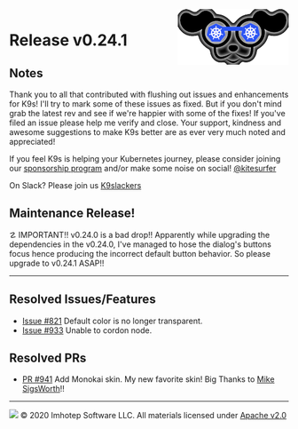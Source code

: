 <img src="https://raw.githubusercontent.com/derailed/k9s/master/assets/k9s_small.png" align="right" width="200" height="auto"/>

# Release v0.24.1

## Notes

Thank you to all that contributed with flushing out issues and enhancements for K9s! I'll try to mark some of these issues as fixed. But if you don't mind grab the latest rev and see if we're happier with some of the fixes! If you've filed an issue please help me verify and close. Your support, kindness and awesome suggestions to make K9s better are as ever very much noted and appreciated!

If you feel K9s is helping your Kubernetes journey, please consider joining our [sponsorship program](https://github.com/sponsors/derailed) and/or make some noise on social! [@kitesurfer](https://twitter.com/kitesurfer)

On Slack? Please join us [K9slackers](https://join.slack.com/t/k9sers/shared_invite/enQtOTA5MDEyNzI5MTU0LWQ1ZGI3MzliYzZhZWEyNzYxYzA3NjE0YTk1YmFmNzViZjIyNzhkZGI0MmJjYzhlNjdlMGJhYzE2ZGU1NjkyNTM)

## Maintenance Release!

☡ IMPORTANT!! v0.24.0 is a bad drop!! Apparently while upgrading the dependencies in the v0.24.0,  I've managed to hose the dialog's buttons focus hence producing the incorrect default button behavior. So please upgrade to v0.24.1 ASAP!!

---

## Resolved Issues/Features

* [Issue #821](https://github.com/kswapd/k12s/issues/821) Default color is no longer transparent.
* [Issue #933](https://github.com/kswapd/k12s/issues/933) Unable to cordon node.

## Resolved PRs

* [PR #941](https://github.com/kswapd/k12s/pull/941) Add Monokai skin. My new favorite skin! Big Thanks to [Mike SigsWorth](https://github.com/mikesigs)!!

---

<img src="https://raw.githubusercontent.com/derailed/k9s/master/assets/imhotep_logo.png" width="32" height="auto"/> © 2020 Imhotep Software LLC. All materials licensed under [Apache v2.0](http://www.apache.org/licenses/LICENSE-2.0)
